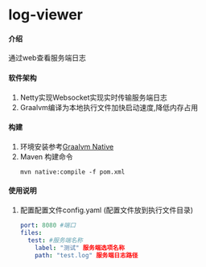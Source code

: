 # log-viewer

#### 介绍
通过web查看服务端日志

#### 软件架构
1. Netty实现Websocket实现实时传输服务端日志
2. Graalvm编译为本地执行文件加快启动速度,降低内存占用

#### 构建
1. 环境安装参考<a href="https://www.graalvm.org/latest/reference-manual/native-image/">Graalvm Native</a>
2. Maven 构建命令
   ```shell
   mvn native:compile -f pom.xml
   ```

#### 使用说明

1. 配置配置文件config.yaml (配置文件放到执行文件目录)
    ```yaml
    port: 8080 #端口
    files:
      test: #服务端名称
        label: "测试" 服务端选项名称
        path: "test.log" 服务端日志路径
    ```